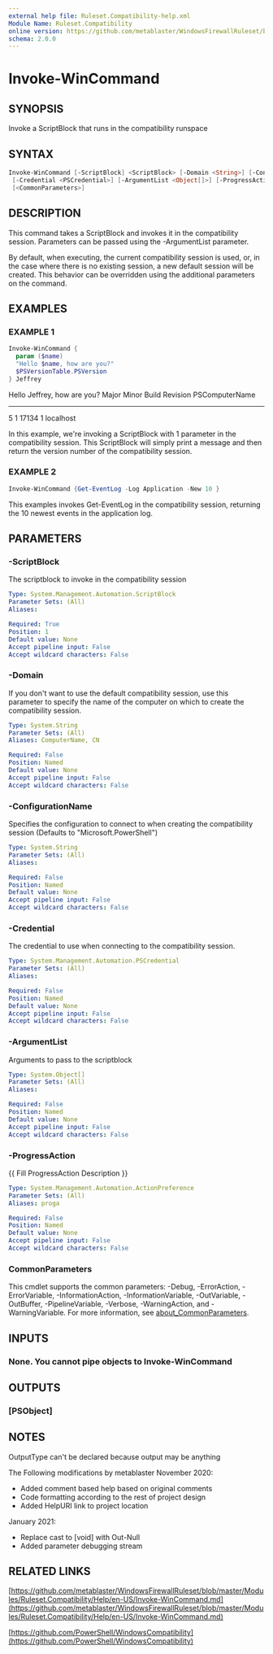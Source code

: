 ```yaml
---
external help file: Ruleset.Compatibility-help.xml
Module Name: Ruleset.Compatibility
online version: https://github.com/metablaster/WindowsFirewallRuleset/blob/master/Modules/Ruleset.Compatibility/Help/en-US/Invoke-WinCommand.md
schema: 2.0.0
---
```


# Invoke-WinCommand

## SYNOPSIS

Invoke a ScriptBlock that runs in the compatibility runspace

## SYNTAX

```powershell
Invoke-WinCommand [-ScriptBlock] <ScriptBlock> [-Domain <String>] [-ConfigurationName <String>]
 [-Credential <PSCredential>] [-ArgumentList <Object[]>] [-ProgressAction <ActionPreference>]
 [<CommonParameters>]
```

## DESCRIPTION

This command takes a ScriptBlock and invokes it in the compatibility session.
Parameters can be passed using the -ArgumentList parameter.

By default, when executing, the current compatibility session is used,
or, in the case where there is no existing session, a new default session will be created.
This behavior can be overridden using the additional parameters on the command.

## EXAMPLES

### EXAMPLE 1

```powershell
Invoke-WinCommand {
  param ($name)
  "Hello $name, how are you?"
  $PSVersionTable.PSVersion
} Jeffrey
```

Hello Jeffrey, how are you?
Major  Minor  Build  Revision PSComputerName
-----  -----  -----  -------- --------------
5      1      17134  1        localhost

In this example, we're invoking a ScriptBlock with 1 parameter in the compatibility session.
This ScriptBlock will simply print a message and then return the version number of the compatibility session.

### EXAMPLE 2

```powershell
Invoke-WinCommand {Get-EventLog -Log Application -New 10 }
```

This examples invokes Get-EventLog in the compatibility session,
returning the 10 newest events in the application log.

## PARAMETERS

### -ScriptBlock

The scriptblock to invoke in the compatibility session

```yaml
Type: System.Management.Automation.ScriptBlock
Parameter Sets: (All)
Aliases:

Required: True
Position: 1
Default value: None
Accept pipeline input: False
Accept wildcard characters: False
```

### -Domain

If you don't want to use the default compatibility session, use this parameter to specify the name
of the computer on which to create the compatibility session.

```yaml
Type: System.String
Parameter Sets: (All)
Aliases: ComputerName, CN

Required: False
Position: Named
Default value: None
Accept pipeline input: False
Accept wildcard characters: False
```

### -ConfigurationName

Specifies the configuration to connect to when creating the compatibility session
(Defaults to "Microsoft.PowerShell")

```yaml
Type: System.String
Parameter Sets: (All)
Aliases:

Required: False
Position: Named
Default value: None
Accept pipeline input: False
Accept wildcard characters: False
```

### -Credential

The credential to use when connecting to the compatibility session.

```yaml
Type: System.Management.Automation.PSCredential
Parameter Sets: (All)
Aliases:

Required: False
Position: Named
Default value: None
Accept pipeline input: False
Accept wildcard characters: False
```

### -ArgumentList

Arguments to pass to the scriptblock

```yaml
Type: System.Object[]
Parameter Sets: (All)
Aliases:

Required: False
Position: Named
Default value: None
Accept pipeline input: False
Accept wildcard characters: False
```

### -ProgressAction

{{ Fill ProgressAction Description }}

```yaml
Type: System.Management.Automation.ActionPreference
Parameter Sets: (All)
Aliases: proga

Required: False
Position: Named
Default value: None
Accept pipeline input: False
Accept wildcard characters: False
```

### CommonParameters

This cmdlet supports the common parameters: -Debug, -ErrorAction, -ErrorVariable, -InformationAction, -InformationVariable, -OutVariable, -OutBuffer, -PipelineVariable, -Verbose, -WarningAction, and -WarningVariable. For more information, see [about_CommonParameters](http://go.microsoft.com/fwlink/?LinkID=113216).

## INPUTS

### None. You cannot pipe objects to Invoke-WinCommand

## OUTPUTS

### [PSObject]

## NOTES

OutputType can't be declared because output may be anything

The Following modifications by metablaster November 2020:

- Added comment based help based on original comments
- Code formatting according to the rest of project design
- Added HelpURI link to project location

January 2021:

- Replace cast to \[void\] with Out-Null
- Added parameter debugging stream

## RELATED LINKS

[https://github.com/metablaster/WindowsFirewallRuleset/blob/master/Modules/Ruleset.Compatibility/Help/en-US/Invoke-WinCommand.md](https://github.com/metablaster/WindowsFirewallRuleset/blob/master/Modules/Ruleset.Compatibility/Help/en-US/Invoke-WinCommand.md)

[https://github.com/PowerShell/WindowsCompatibility](https://github.com/PowerShell/WindowsCompatibility)
